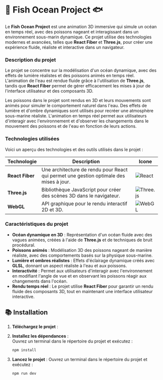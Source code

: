 # 🌊 **Fish Ocean Project** 🐟

Le **Fish Ocean Project** est une animation 3D immersive qui simule un océan en temps réel, avec des poissons nageant et interagissant dans un environnement sous-marin dynamique. Ce projet utilise des technologies modernes et avancées, telles que **React Fiber** et **Three.js**, pour créer une expérience fluide, réaliste et interactive dans un navigateur.

### **Description du projet**

Le projet se concentre sur la modélisation d'un océan dynamique, avec des effets de lumière réalistes et des poissons animés en temps réel. L'animation de l'eau est rendue fluide grâce à l'utilisation de **Three.js**, tandis que **React Fiber** permet de gérer efficacement les mises à jour de l'interface utilisateur et des composants 3D.

Les poissons dans le projet sont rendus en 3D et leurs mouvements sont animés pour simuler le comportement naturel dans l'eau. Des effets de lumière et d'ombre dynamiques sont utilisés pour recréer une atmosphère sous-marine réaliste. L'animation en temps réel permet aux utilisateurs d'interagir avec l'environnement et d'observer les changements dans le mouvement des poissons et de l'eau en fonction de leurs actions.

### **Technologies utilisées**

Voici un aperçu des technologies et des outils utilisés dans le projet :

| Technologie      | Description                                                                                   | Icone                                                                        |
|------------------|-----------------------------------------------------------------------------------------------|------------------------------------------------------------------------------|
| **React Fiber**  | Une architecture de rendu pour React qui permet une gestion optimale des mises à jour.        | ![React](https://upload.wikimedia.org/wikipedia/commons/a/a7/React-icon.svg) |
| **Three.js**     | Bibliothèque JavaScript pour créer des scènes 3D dans le navigateur.                          | ![Three.js](https://threejs.org/favicon.ico)                                 |    
| **WebGL**        | API graphique pour le rendu interactif 2D et 3D.                                              | ![WebGL](https://img.icons8.com/ios-filled/50/000000/webgl.png)              |

### **Caractéristiques du projet**

- **Océan dynamique en 3D** : Représentation d'un océan fluide avec des vagues animées, créées à l'aide de **Three.js** et de techniques de bruit procédural.
- **Poissons animés** : Modélisation 3D des poissons nageant de manière réaliste, avec des comportements basés sur la physique sous-marine.
- **Lumière et ombres réalistes** : Effets d'éclairage dynamique créés avec **GLSL**, donnant un aspect réaliste à l'eau et aux poissons.
- **Interactivité** : Permet aux utilisateurs d'interagir avec l'environnement en modifiant l'angle de vue et en observant les poissons réagir aux changements dans l'océan.
- **Rendu temps réel** : Le projet utilise **React Fiber** pour garantir un rendu fluide des composants 3D, tout en maintenant une interface utilisateur interactive.

## 📚 **Installation**  

1. **Téléchargez le projet** :
   
2. **Installez les dépendances** :  
   Ouvrez un terminal dans le répertoire du projet et exécutez :  
   ```bash
   npm install

3. **Lancez le projet** :
   Ouvrez un terminal dans le répertoire du projet et exécutez :
   ```bash
   npm run dev
  

